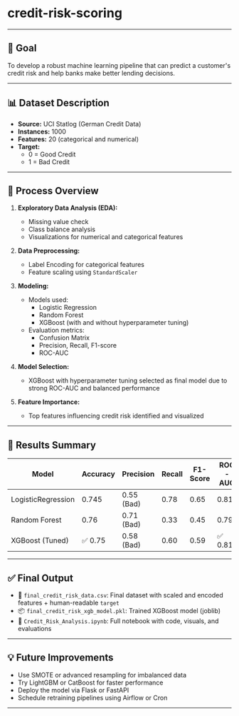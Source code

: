 # credit-risk-scoring

---

## 🎯 Goal

To develop a robust machine learning pipeline that can predict a customer's credit risk and help banks make better lending decisions.

---

## 📊 Dataset Description

- **Source:** UCI Statlog (German Credit Data)
- **Instances:** 1000
- **Features:** 20 (categorical and numerical)
- **Target:** 
  - 0 = Good Credit
  - 1 = Bad Credit

---

## 🧪 Process Overview

1. **Exploratory Data Analysis (EDA):**
   - Missing value check
   - Class balance analysis
   - Visualizations for numerical and categorical features

2. **Data Preprocessing:**
   - Label Encoding for categorical features
   - Feature scaling using `StandardScaler`

3. **Modeling:**
   - Models used:
     - Logistic Regression
     - Random Forest
     - XGBoost (with and without hyperparameter tuning)
   - Evaluation metrics:
     - Confusion Matrix
     - Precision, Recall, F1-score
     - ROC-AUC

4. **Model Selection:**
   - XGBoost with hyperparameter tuning selected as final model due to strong ROC-AUC and balanced performance

5. **Feature Importance:**
   - Top features influencing credit risk identified and visualized

---

## 🏁 Results Summary

| Model              | Accuracy | Precision | Recall | F1-Score | ROC-AUC |
|-------------------|----------|-----------|--------|----------|---------|
| LogisticRegression | 0.745    | 0.55 (Bad) | 0.78   | 0.65     | 0.81    |
| Random Forest      | 0.76     | 0.71 (Bad) | 0.33   | 0.45     | 0.79    |
| XGBoost (Tuned)    | ✅ 0.75  | 0.58 (Bad) | 0.60   | 0.59     | ✅ 0.81 |

---

## ✅ Final Output

- 📁 `final_credit_risk_data.csv`: Final dataset with scaled and encoded features + human-readable `target`
- 📦 `final_credit_risk_xgb_model.pkl`: Trained XGBoost model (joblib)
- 📓 `Credit_Risk_Analysis.ipynb`: Full notebook with code, visuals, and evaluations

---

## 💡 Future Improvements

- Use SMOTE or advanced resampling for imbalanced data
- Try LightGBM or CatBoost for faster performance
- Deploy the model via Flask or FastAPI
- Schedule retraining pipelines using Airflow or Cron

---






